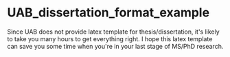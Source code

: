 # UAB_dissertation_format_example

Since UAB does not provide latex template for thesis/dissertation, it's likely to take you many hours to get everything right. I hope this latex template can save you some time when you're in your last stage of MS/PhD research.
